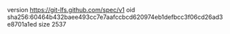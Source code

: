 version https://git-lfs.github.com/spec/v1
oid sha256:60464b432baee493cc7e7aafccbcd620974eb1defbcc3f06cd26ad3e8701a1ed
size 2537
